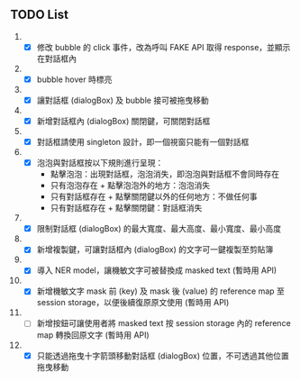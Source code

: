 ## TODO List

1.
    - [X] 修改 bubble 的 click 事件，改為呼叫 FAKE API 取得 response，並顯示在對話框內
2.
    - [X] bubble hover 時標亮
3.
    - [X] 讓對話框 (dialogBox) 及 bubble 接可被拖曳移動
4.
    - [X] 新增對話框內 (dialogBox) 關閉鍵，可關閉對話框
5.
    - [X] 對話框請使用 singleton 設計，即一個視窗只能有一個對話框
6.
    - [X] 泡泡與對話框按以下規則進行呈現：
        - 點擊泡泡：出現對話框，泡泡消失，即泡泡與對話框不會同時存在
        - 只有泡泡存在 + 點擊泡泡外的地方：泡泡消失
        - 只有對話框存在 + 點擊關閉鍵以外的任何地方：不做任何事
        - 只有對話框存在 + 點擊關閉鍵：對話框消失
7.
    - [X] 限制對話框 (dialogBox) 的最大寬度、最大高度、最小寬度、最小高度
8.
    - [X] 新增複製鍵，可讓對話框內 (dialogBox) 的文字可一鍵複製至剪貼簿
9.
    - [X] 導入 NER model，讓機敏文字可被替換成 masked text (暫時用 API)
10.
    - [X] 新增機敏文字 mask 前 (key) 及 mask 後 (value) 的 reference map 至 session storage，以便後續復原原文使用 (暫時用
      API)
11.
    - [ ] 新增按鈕可讓使用者將 masked text 按 session storage 內的 reference map 轉換回原文字 (暫時用 API)

12.
    - [X] 只能透過拖曳十字箭頭移動對話框 (dialogBox) 位置，不可透過其他位置拖曳移動